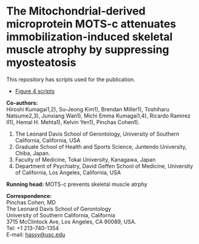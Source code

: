 # The Mitochondrial-derived microprotein MOTS-c attenuates immobilization-induced skeletal muscle atrophy by suppressing myosteatosis  

This repository has scripts used for the publication.  
- [Figure 4 scripts](https://github.com/hiroshi-kumagai/MOTSc_cast_immobilization/blob/main/scripts/07.figure4_scripts.md)


**Co-authors:**  
Hiroshi Kumagai1,2), Su-Jeong Kim1), Brendan Miller1), Toshiharu Natsume2,3), Junxiang Wan1), Michi Emma Kumagai1,4), Ricardo Ramirez II1), Hemal H. Mehta1), Kelvin Yen1), Pinchas Cohen1).

1)	The Leonard Davis School of Gerontology, University of Southern California, California, USA
2)	Graduate School of Health and Sports Science, Juntendo University, Chiba, Japan.
3)	Faculty of Medicine, Tokai University, Kanagawa, Japan
4)	Department of Psychiatry, David Geffen School of Medicine, University of California, Los Angeles, California, USA

**Running head:** MOTS-c prevents skeletal muscle atrphy

**Correspondence:**  
Pinchas Cohen, MD  
The Leonard Davis School of Gerontology  
University of Southern California, California  
3715 McClintock Ave, Los Angeles, CA 90089, USA.  
Tel: +1 213-740-1354  
E-mail: hassy@usc.edu  

